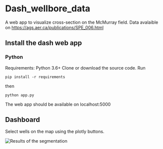 # Dash_wellbore_data
 
 A web app to visualize cross-section on the McMurray field. Data avalaible on https://ags.aer.ca/publications/SPE_006.html
 
 ## Install the dash web app
 
 ### Python
 Requirements: Python 3.6+
 Clone or download the source code. Run 
 ```shell
pip install -r requirements
```
then 
```shell
python app.py
```
The web app should be available on localhost:5000

## Dashboard
Select wells on the map using the plotly buttons.

![Results of the segmentation](https://github.com/brunedv/Dash_wellbore_data/data/example.png)


